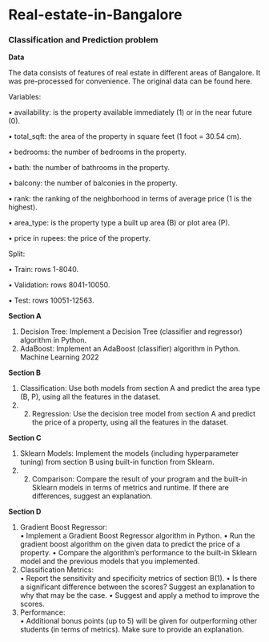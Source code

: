 # Real-estate-in-Bangalore
### Classification and Prediction problem


**Data** 

The data consists of features of real estate in different areas of Bangalore. It was pre-processed for convenience. The original data can be found here. 

Variables:

• availability: is the property available immediately (1) or in the near future (0). 

• total_sqft: the area of the property in square feet (1 foot = 30.54 cm).

• bedrooms: the number of bedrooms in the property. 

• bath: the number of bathrooms in the property. 

• balcony: the number of balconies in the property. 

• rank: the ranking of the neighborhood in terms of average price (1 is the highest). 

• area_type: is the property type a built up area (B) or plot area (P). 

• price in rupees: the price of the property.  

Split:

• Train: rows 1-8040.  

• Validation: rows 8041-10050. 

• Test: rows 10051-12563.  

**Section A**

1. Decision Tree: Implement a Decision Tree (classifier and regressor) algorithm in Python. 
2. AdaBoost: Implement an AdaBoost (classifier) algorithm in Python. Machine Learning 2022  

**Section B**

1. Classification: Use both models from section A and predict the area type (B, P), using all the features in the dataset. 
2. 2. Regression: Use the decision tree model from section A and predict the price of a property, using all the features in the dataset.  

**Section C**

1. Sklearn Models: Implement the models (including hyperparameter tuning) from section B using built-in function from Sklearn. 
2. 2. Comparison: Compare the result of your program and the built-in Sklearn models in terms of metrics and runtime. If there are differences, suggest an explanation.  

**Section D**

1. Gradient Boost Regressor:  
  • Implement a Gradient Boost Regressor algorithm in Python. 
  • Run the gradient boost algorithm on the given data to predict the price of a property. 
  • Compare the algorithm’s performance to the built-in Sklearn model and the previous models that you implemented. 
2. Classification Metrics:  
  • Report the sensitivity and specificity metrics of section B(1). 
  • Is there a significant difference between the scores? Suggest an explanation to why that may be the case. 
  • Suggest and apply a method to improve the scores. 
3. Performance:  
  • Additional bonus points (up to 5) will be given for  outperforming other students (in terms of metrics). Make sure to provide an explanation. 
